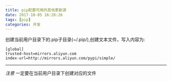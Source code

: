 ```yaml
---
title: pip配置可用的其他更新源
date: 2017-10-05 16:28:26
tags: [pip]
categories: 开发
---
```


创建当前用户目录下的.pip子目录(~/.pip/),创建文本文件，写入内容为:
```shell
[global]
trusted-host=mirrors.aliyun.com
index-url=http://mirrors.aliyun.com/pypi/simple/
```

---
*注意* 一定要在当前用户目录下创建对应的文件
